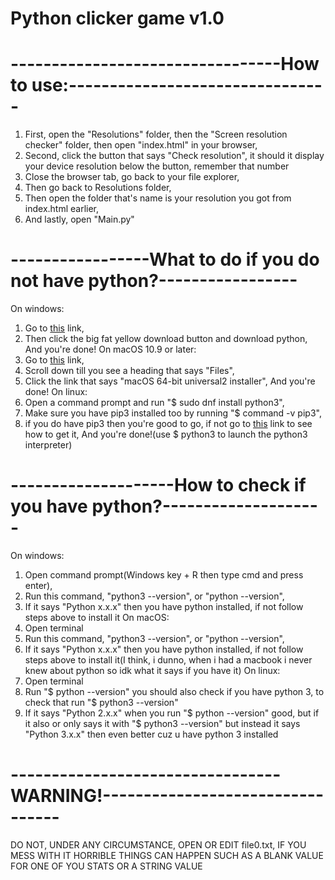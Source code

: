 # Python clicker game v1.0
# ---------------------------------How to use:--------------------------------
1. First, open the "Resolutions" folder, then the "Screen resolution checker" folder, then open "index.html" in your browser,
2. Second, click the button that says "Check resolution", it should it display your device resolution below the button, remember that number
3. Close the browser tab, go back to your file explorer,
4. Then go back to Resolutions folder,
5. Then open the folder that's name is your resolution you got from index.html earlier,
6. And lastly, open "Main.py"
# -----------------What to do if you do not have python?-----------------
On windows:
1. Go to [this](https://www.python.org/downloads/) link,
2. Then click the big fat yellow download button and download python,
And you're done!
On macOS 10.9 or later:
1. Go to [this](https://www.python.org/downloads/release/python-3102/) link,
2. Scroll down till you see a heading that says "Files",
3. Click the link that says "macOS 64-bit universal2 installer",
And you're done!
On linux:
1. Open a command prompt and run "$ sudo dnf install python3",
2. Make sure you have pip3 installed too by running "$ command -v pip3",
3. if you do have pip3 then you're good to go, if not go to [this](https://pip.pypa.io/en/latest/installing/) link to see how to get it,
And you're done!(use $ python3 to launch the python3 interpreter)
# --------------------How to check if you have python?--------------------
On windows:
1. Open command prompt(Windows key + R then type cmd and press enter),
2. Run this command, "python3 --version", or "python --version",
3. If it says "Python x.x.x" then you have python installed, if not follow steps above to install it
On macOS:
1. Open terminal
2. Run this command, "python3 --version", or "python --version",
3. If it says "Python x.x.x" then you have python installed, if not follow steps above to install it(I think, i dunno, when i had a macbook i never knew about python so idk what it says if you have it)
On linux:
1. Open terminal
2. Run "$ python --version" you should also check if you have python 3, to check that run "$ python3 --version"
3. If it says "Python 2.x.x" when you run "$ python --version" good, but if it also or only says it with "$ python3 --version" but instead it says "Python 3.x.x" then even better cuz u have python 3 installed
# ---------------------------------WARNING!---------------------------------
DO NOT, UNDER ANY CIRCUMSTANCE, OPEN OR EDIT file0.txt, IF YOU MESS WITH IT HORRIBLE THINGS CAN HAPPEN SUCH AS A BLANK VALUE FOR ONE OF YOU STATS OR A STRING VALUE
